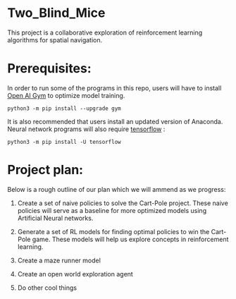 # Two_Blind_Mice

This project is a collaborative exploration of reinforcement learning algorithms for spatial navigation.

# Prerequisites:
In order to run some of the programs in this repo, users will have to install [Open AI Gym](https://gym.openai.com/) 
to optimize model training. 

`python3 -m pip install --upgrade gym`

It is also recommended that users install an updated version of Anaconda. Neural network programs will also require 
[tensorflow](https://www.tensorflow.org/) :

`python3 -m pip install -U tensorflow`


# Project plan:

Below is a rough outline of our plan which we will ammend as we progress:

1) Create a set of naive policies to solve the Cart-Pole project. These naive policies will serve as a baseline for more optimized models using Artificial Neural networks.

2) Generate a set of RL models for finding optimal policies to win the Cart-Pole game. These models will help us explore concepts in reinforcement learning.

3) Create a maze runner model

4) Create an open world exploration agent

5) Do other cool things
